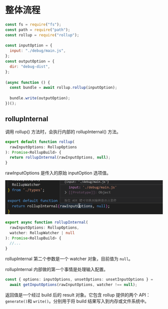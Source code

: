 # 整体流程

```js
const fs = require("fs");
const path = require("path");
const rollup = require("rollup");

const inputOption = {
  input: "./debug/main.js",
};
const outputOption = {
  dir: "debug-dist",
};

(async function () {
  const bundle = await rollup.rollup(inputOption);

  bundle.write(outputOption);
})();
```

## rollupInternal

调用 rollup() 方法时，会执行内部的 rollupInternal() 方法。

```ts
export default function rollup(
  rawInputOptions: RollupOptions
): Promise<RollupBuild> {
  return rollupInternal(rawInputOptions, null);
}
```

rawInputOptions 是传入的原始 inputOption 选项值。

![](imgs/2023-02-12-20-51-37.png)

```ts
export async function rollupInternal(
  rawInputOptions: RollupOptions,
  watcher: RollupWatcher | null
): Promise<RollupBuild> {
  //...
}
```

rollupInternal 第二个参数是一个 watcher 对象，目前值为 `null`。

rollupInternal 内部做的第一个事情是处理输入配置。

```ts
const { options: inputOptions, unsetOptions: unsetInputOptions } =
  await getInputOptions(rawInputOptions, watcher !== null);
```

返回值是一个经过 build 后的 result 对象。它包含 rollup 提供的两个 API： `generate()`和 `write()`。分别用于将 build 结果写入到内存或文件系统中。
